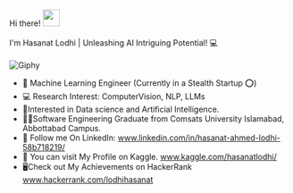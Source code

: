 <abc>

  <br>Hi there! <img src="https://user-images.githubusercontent.com/42378118/110234147-e3259600-7f4e-11eb-95be-0c4047144dea.gif" width="30"><br>
  <br> I'm Hasanat Lodhi | Unleashing AI Intriguing Potential! :computer:<br>
  <br>
</abc>
![Giphy](https://media.giphy.com/media/LaVp0AyqR5bGsC5Cbm/giphy.gif)

- 🤖 Machine Learning Engineer (Currently in a Stealth Startup ⭕)
- 💻 Research Interest:  ComputerVision,  NLP, LLMs
- 🧠Interested in Data science and Artificial Intelligence.
- 👩‍💻Software Engineering Graduate from Comsats University Islamabad, Abbottabad Campus.
- 🔗 Follow me On LinkedIn: www.linkedin.com/in/hasanat-ahmed-lodhi-58b718219/
- 👀 You can visit My Profile on Kaggle. www.kaggle.com/hasanatlodhi/ 
- 🖥️Check out My Achievements on HackerRank www.hackerrank.com/lodhihasanat

